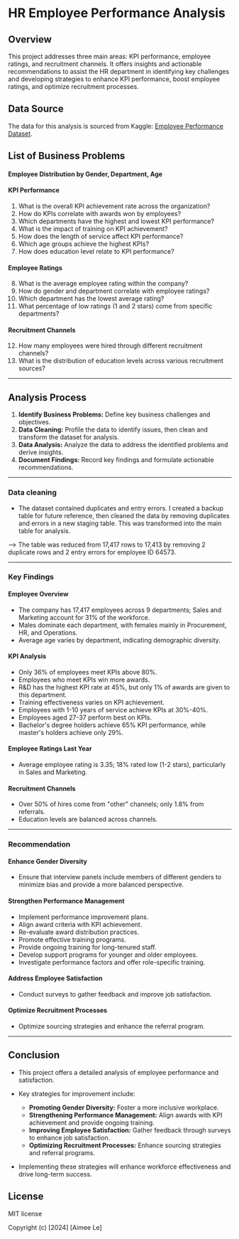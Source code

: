 # HR Employee Performance Analysis

## Overview

This project addresses three main areas: KPI performance, employee ratings, and recruitment channels. It offers insights and actionable recommendations to assist the HR department in identifying key challenges and developing strategies to enhance KPI performance, boost employee ratings, and optimize recruitment processes.

## Data Source

The data for this analysis is sourced from Kaggle: [Employee Performance Dataset](https://www.kaggle.com/datasets/sanjanchaudhari/employees-performance-for-hr-analytics).

## List of Business Problems

#### Employee Distribution by Gender, Department, Age

#### KPI Performance
1. What is the overall KPI achievement rate across the organization?
2. How do KPIs correlate with awards won by employees?
3. Which departments have the highest and lowest KPI performance?
4. What is the impact of training on KPI achievement?
5. How does the length of service affect KPI performance?
6. Which age groups achieve the highest KPIs?
7. How does education level relate to KPI performance?

#### Employee Ratings
8. What is the average employee rating within the company?
9. How do gender and department correlate with employee ratings?
10. Which department has the lowest average rating?
11. What percentage of low ratings (1 and 2 stars) come from specific departments?

#### Recruitment Channels
12. How many employees were hired through different recruitment channels?
13. What is the distribution of education levels across various recruitment sources? 

---

## Analysis Process

1. **Identify Business Problems:** Define key business challenges and objectives.
2. **Data Cleaning:** Profile the data to identify issues, then clean and transform the dataset for analysis.
3. **Data Analysis:** Analyze the data to address the identified problems and derive insights.
4. **Document Findings:** Record key findings and formulate actionable recommendations.

---

### Data cleaning 

- The dataset contained duplicates and entry errors. I created a backup table for future reference, then cleaned the data by removing duplicates and errors in a new staging table. This was transformed into the main table for analysis. 

--> The table was reduced from 17,417 rows to 17,413 by removing 2 duplicate rows and 2 entry errors for employee ID 64573.

---

### Key Findings

#### Employee Overview
- The company has 17,417 employees across 9 departments; Sales and Marketing account for 31% of the workforce.
- Males dominate each department, with females mainly in Procurement, HR, and Operations.
- Average age varies by department, indicating demographic diversity.

#### KPI Analysis
- Only 36% of employees meet KPIs above 80%.
- Employees who meet KPIs win more awards.
- R&D has the highest KPI rate at 45%, but only 1% of awards are given to this department.
- Training effectiveness varies on KPI achievement.
- Employees with 1-10 years of service achieve KPIs at 30%-40%.
- Employees aged 27-37 perform best on KPIs.
- Bachelor's degree holders achieve 65% KPI performance, while master's holders achieve only 29%.

#### Employee Ratings Last Year
- Average employee rating is 3.35; 18% rated low (1-2 stars), particularly in Sales and Marketing.

#### Recruitment Channels
- Over 50% of hires come from "other" channels; only 1.8% from referrals.
- Education levels are balanced across channels.

---

### Recommendation

#### Enhance Gender Diversity
- Ensure that interview panels include members of different genders to minimize bias and provide a more balanced perspective.

#### Strengthen Performance Management
- Implement performance improvement plans.
- Align award criteria with KPI achievement.
- Re-evaluate award distribution practices.
- Promote effective training programs.
- Provide ongoing training for long-tenured staff.
- Develop support programs for younger and older employees.
- Investigate performance factors and offer role-specific training.

#### Address Employee Satisfaction
- Conduct surveys to gather feedback and improve job satisfaction.

#### Optimize Recruitment Processes
- Optimize sourcing strategies and enhance the referral program.

---

## Conclusion

- This project offers a detailed analysis of employee performance and satisfaction.
- Key strategies for improvement include:
  - **Promoting Gender Diversity:** Foster a more inclusive workplace.
  - **Strengthening Performance Management:** Align awards with KPI achievement and provide ongoing training.
  - **Improving Employee Satisfaction:** Gather feedback through surveys to enhance job satisfaction.
  - **Optimizing Recruitment Processes:** Enhance sourcing strategies and referral programs.

- Implementing these strategies will enhance workforce effectiveness and drive long-term success.

## License

MIT license

Copyright (c) [2024] [Aimee Le]
